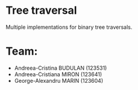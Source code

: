 # Tree traversal

Multiple implementations for binary tree traversals.


# Team:
- Andreea-Cristina BUDULAN (123531)
- Andreea-Cristiana MIRON (123641)
- George-Alexandru MARIN (123604)
